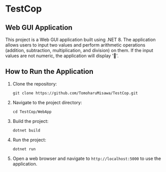 # TestCop

## Web GUI Application

This project is a Web GUI application built using .NET 8. The application allows users to input two values and perform arithmetic operations (addition, subtraction, multiplication, and division) on them. If the input values are not numeric, the application will display '🙅'.

## How to Run the Application

1. Clone the repository:
   ```
   git clone https://github.com/TomoharuMisawa/TestCop.git
   ```
2. Navigate to the project directory:
   ```
   cd TestCop/WebApp
   ```
3. Build the project:
   ```
   dotnet build
   ```
4. Run the project:
   ```
   dotnet run
   ```
5. Open a web browser and navigate to `http://localhost:5000` to use the application.
